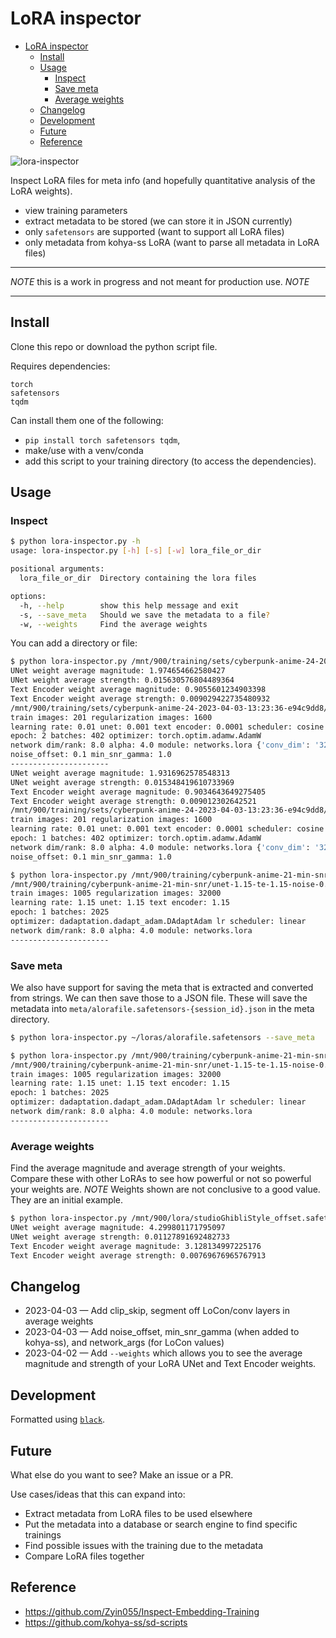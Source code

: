 # LoRA inspector

<!--toc:start-->
- [LoRA inspector](#lora-inspector)
  - [Install](#install)
  - [Usage](#usage)
    - [Inspect](#inspect)
    - [Save meta](#save-meta)
    - [Average weights](#average-weights)
  - [Changelog](#changelog)
  - [Development](#development)
  - [Future](#future)
  - [Reference](#reference)
<!--toc:end-->

![lora-inspector](https://user-images.githubusercontent.com/15027/230981999-1af9ec4e-4c05-40bc-a10a-b825c73b1013.png)

Inspect LoRA files for meta info (and hopefully quantitative analysis of the
LoRA weights).

- view training parameters
- extract metadata to be stored (we can store it in JSON currently)
- only `safetensors` are supported (want to support all LoRA files)
- only metadata from kohya-ss LoRA (want to parse all metadata in LoRA files)

---

_NOTE_ this is a work in progress and not meant for production use. _NOTE_

---

## Install

Clone this repo or download the python script file.

Requires dependencies:

```
torch
safetensors
tqdm
```

Can install them one of the following:

- `pip install torch safetensors tqdm`,
- make/use with a venv/conda
- add this script to your training directory (to access the dependencies).

## Usage

### Inspect

```bash
$ python lora-inspector.py -h
usage: lora-inspector.py [-h] [-s] [-w] lora_file_or_dir

positional arguments:
  lora_file_or_dir  Directory containing the lora files

options:
  -h, --help        show this help message and exit
  -s, --save_meta   Should we save the metadata to a file?
  -w, --weights     Find the average weights
```

You can add a directory or file:

```bash
$ python lora-inspector.py /mnt/900/training/sets/cyberpunk-anime-24-2023-04-03-13:23:36-e94c9dd8 -w
UNet weight average magnitude: 1.974654662580427
UNet weight average strength: 0.015630576804489364
Text Encoder weight average magnitude: 0.9055601234903398
Text Encoder weight average strength: 0.009029422735480932
/mnt/900/training/sets/cyberpunk-anime-24-2023-04-03-13:23:36-e94c9dd8/last.safetensors
train images: 201 regularization images: 1600
learning rate: 0.01 unet: 0.001 text encoder: 0.0001 scheduler: cosine
epoch: 2 batches: 402 optimizer: torch.optim.adamw.AdamW
network dim/rank: 8.0 alpha: 4.0 module: networks.lora {'conv_dim': '32', 'conv_alpha': '0.3'}
noise_offset: 0.1 min_snr_gamma: 1.0
----------------------
UNet weight average magnitude: 1.9316962578548313
UNet weight average strength: 0.015348419610733969
Text Encoder weight average magnitude: 0.9034643649275405
Text Encoder weight average strength: 0.009012302642521
/mnt/900/training/sets/cyberpunk-anime-24-2023-04-03-13:23:36-e94c9dd8/epoch-000001.safetensors
train images: 201 regularization images: 1600
learning rate: 0.01 unet: 0.001 text encoder: 0.0001 scheduler: cosine
epoch: 1 batches: 402 optimizer: torch.optim.adamw.AdamW
network dim/rank: 8.0 alpha: 4.0 module: networks.lora {'conv_dim': '32', 'conv_alpha': '0.3'}
noise_offset: 0.1 min_snr_gamma: 1.0
```

```bash
$ python lora-inspector.py /mnt/900/training/cyberpunk-anime-21-min-snr/unet-1.15-te-1.15-noise-0.1-steps--linear-DAdaptation-networks.lora/last.safetensors
/mnt/900/training/cyberpunk-anime-21-min-snr/unet-1.15-te-1.15-noise-0.1-steps--linear-DAdaptation-networks.lora/last.safetensors
train images: 1005 regularization images: 32000
learning rate: 1.15 unet: 1.15 text encoder: 1.15
epoch: 1 batches: 2025
optimizer: dadaptation.dadapt_adam.DAdaptAdam lr scheduler: linear
network dim/rank: 8.0 alpha: 4.0 module: networks.lora
----------------------
```

### Save meta

We also have support for saving the meta that is extracted and converted from
strings. We can then save those to a JSON file. These will save the metadata
into `meta/alorafile.safetensors-{session_id}.json` in the meta directory.

```bash
$ python lora-inspector.py ~/loras/alorafile.safetensors --save_meta
```

```bash
$ python lora-inspector.py /mnt/900/training/cyberpunk-anime-21-min-snr/unet-1.15-te-1.15-noise-0.1-steps--linear-DAdaptation-networks.lora/last.safetensors --save_meta
/mnt/900/training/cyberpunk-anime-21-min-snr/unet-1.15-te-1.15-noise-0.1-steps--linear-DAdaptation-networks.lora/last.safetensors
train images: 1005 regularization images: 32000
learning rate: 1.15 unet: 1.15 text encoder: 1.15
epoch: 1 batches: 2025
optimizer: dadaptation.dadapt_adam.DAdaptAdam lr scheduler: linear
network dim/rank: 8.0 alpha: 4.0 module: networks.lora
----------------------
```

### Average weights

Find the average magnitude and average strength of your weights. Compare these
with other LoRAs to see how powerful or not so powerful your weights are. _NOTE_
Weights shown are not conclusive to a good value. They are an initial example.

```bash
$ python lora-inspector.py /mnt/900/lora/studioGhibliStyle_offset.safetensors -w
UNet weight average magnitude: 4.299801171795097
UNet weight average strength: 0.01127891692482733
Text Encoder weight average magnitude: 3.128134997225176
Text Encoder weight average strength: 0.00769676965767913
```

## Changelog

- 2023-04-03 — Add clip_skip, segment off LoCon/conv layers in average weights
- 2023-04-03 — Add noise_offset, min_snr_gamma (when added to kohya-ss), and network_args (for LoCon values)
- 2023-04-02 — Add `--weights` which allows you to see the average magnitude
  and strength of your LoRA UNet and Text Encoder weights.

## Development

Formatted using [`black`](https://github.com/psf/black).

## Future

What else do you want to see? Make an issue or a PR.

Use cases/ideas that this can expand into:

- Extract metadata from LoRA files to be used elsewhere
- Put the metadata into a database or search engine to find specific trainings
- Find possible issues with the training due to the metadata
- Compare LoRA files together

## Reference

- https://github.com/Zyin055/Inspect-Embedding-Training
- https://github.com/kohya-ss/sd-scripts
